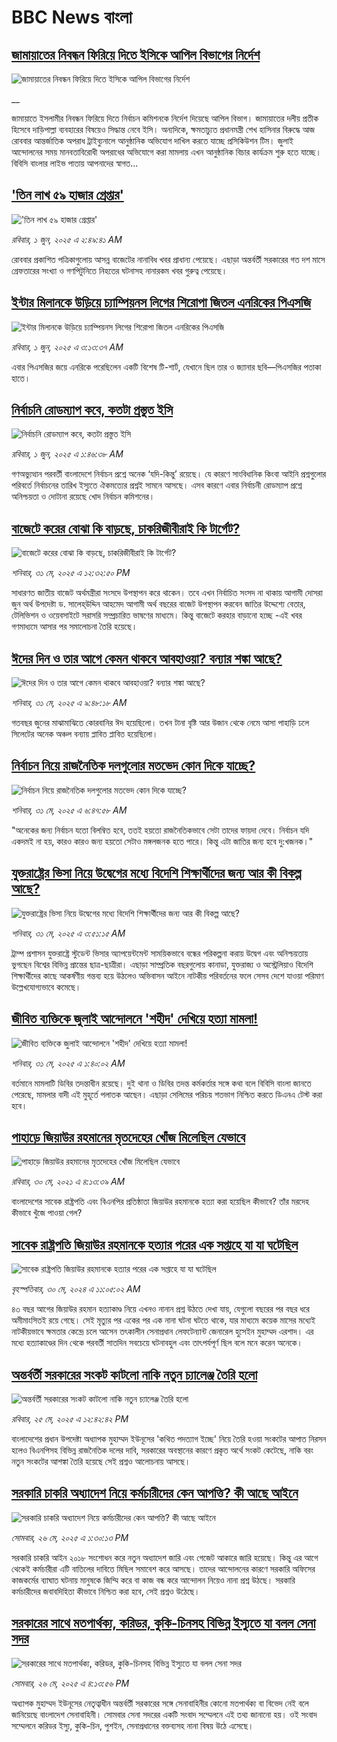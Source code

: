 # BBC News বাংলা## [জামায়াতের নিবন্ধন ফিরিয়ে দিতে ইসিকে আপিল বিভাগের নির্দেশ](https://www.bbc.co.uk/bengali/live/czx07l8kkz0t?at_campaign=githubrss)![জামায়াতের নিবন্ধন ফিরিয়ে দিতে ইসিকে আপিল বিভাগের নির্দেশ](https://ichef.bbci.co.uk/ace/standard/240/cpsprodpb/bfaf/live/80b2e5b0-3ea1-11f0-835b-310c7b938e84.jpg)__জামায়াতে ইসলামীর নিবন্ধন ফিরিয়ে দিতে নির্বাচন কমিশনকে নির্দেশ দিয়েছে আপিল বিভাগ। জামায়াতের দলীয় প্রতীক হিসেবে দাড়িপাল্লা ব্যবহারের বিষয়েও সিদ্ধান্ত নেবে ইসি। অন্যদিকে,  ক্ষমতাচ্যুত প্রধানমন্ত্রী শেখ হাসিনার বিরুদ্ধে আজ রোববার আন্তর্জাতিক অপরাধ ট্রাইব্যুনালে আনুষ্ঠানিক অভিযোগ দাখিল করতে যাচ্ছে প্রসিকিউশন টিম। জুলাই  আন্দোলনের সময় মানবতাবিরোধী অপরাধের অভিযোগে করা মামলায় এখন আনুষ্ঠানিক বিচার কার্যক্রম শুরু হতে যাচ্ছে। বিবিসি বাংলার লাইভ পাতায় আপনাদের স্বাগত...## ['তিন লাখ ৫৯ হাজার গ্রেপ্তার'](https://www.bbc.com/bengali/articles/cn9jz0zdv0no?at_campaign=githubrss)!['তিন লাখ ৫৯ হাজার গ্রেপ্তার'](https://ichef.bbci.co.uk/ace/standard/240/cpsprodpb/bdaa/live/ede9e6e0-3e8f-11f0-bace-e1270fc31f5e.jpg)_রবিবার, ১ জুন, ২০২৫ এ ২:৪৯:৪১ AM_রোববার প্রকাশিত পত্রিকাগুলোয় আসন্ন বাজেটের নানাবিধ খবর প্রাধান্য পেয়েছে। এছাড়া অন্তর্বর্তী সরকারের গত দশ মাসে গ্রেফতারের সংখ্যা ও গণপিটুনিতে নিহতের ঘটনাসহ নানারকম খবর গুরুত্ব পেয়েছে।## [ইন্টার মিলানকে উড়িয়ে চ্যাম্পিয়নস লিগের শিরোপা জিতল এনরিকের পিএসজি](https://www.bbc.com/bengali/articles/cy0k506z5kzo?at_campaign=githubrss)![ইন্টার মিলানকে উড়িয়ে চ্যাম্পিয়নস লিগের শিরোপা জিতল এনরিকের পিএসজি](https://ichef.bbci.co.uk/ace/standard/240/cpsprodpb/9162/live/5a2029d0-3e92-11f0-b180-59585ab2341f.jpg)_রবিবার, ১ জুন, ২০২৫ এ ৩:১৩:৩৭ AM_এবার পিএসজির জয়ে এনরিকে পরেছিলেন একটি বিশেষ টি-শার্ট, যেখানে ছিল তার ও জ্যানার ছবি—পিএসজির পতাকা হাতে।## [নির্বাচনি রোডম্যাপ কবে, কতটা প্রস্তুত ইসি](https://www.bbc.com/bengali/articles/c1wdw2g4p2vo?at_campaign=githubrss)![নির্বাচনি রোডম্যাপ কবে, কতটা প্রস্তুত ইসি](https://ichef.bbci.co.uk/ace/standard/240/cpsprodpb/5c7f/live/722040a0-2b5b-11f0-8f57-b7237f6a66e6.jpg)_রবিবার, ১ জুন, ২০২৫ এ ১:৪৬:৩৮ AM_গণঅভ্যুত্থান পরবর্তী বাংলাদেশে নির্বাচন প্রশ্নে অনেক ‘যদি-কিন্তু’ রয়েছে। যে কারণে সাংবিধানিক কিংবা আইনি প্রশ্নগুলোর পরিবর্তে নির্বাচনের তারিখ ইস্যুতে ঐকমত্যের প্রশ্নই সামনে আসছে। এসব কারণে এবার নির্বাচনী রোডম্যাপ প্রশ্নে অনিশ্চয়তা ও দোটানা রয়েছে খোদ নির্বাচন কমিশনের।## [বাজেটে করের বোঝা কি বাড়ছে, চাকরিজীবীরাই কি টার্গেট?](https://www.bbc.com/bengali/articles/czx0115dw47o?at_campaign=githubrss)![বাজেটে করের বোঝা কি বাড়ছে, চাকরিজীবীরাই কি টার্গেট?](https://ichef.bbci.co.uk/ace/standard/240/cpsprodpb/4cb6/live/0f0777d0-3e0d-11f0-b6e6-4ddb91039da1.jpg)_শনিবার, ৩১ মে, ২০২৫ এ ১২:৩২:৫০ PM_সাধারণত জাতীয় বাজেট অর্থমন্ত্রীরা সংসদে উপস্থাপন করে থাকেন। তবে এখন নির্বাচিত সংসদ না থাকায় আগামী দোসরা জুন অর্থ উপদেষ্টা ড. সালেহ্‌উদ্দিন আহমেদ আগামী অর্থ বছরের বাজেট উপস্থাপন করবেন  জাতির উদ্দেশ্যে বেতার, টেলিভিশন ও ওয়েবসাইটে সরাসরি সম্প্রচারিত ভাষণের মাধ্যমে। কিন্তু বাজেটে করহার বাড়ানো হচ্ছে -এই খবর গণমাধ্যমে আসার পর সমালোচনা তৈরি হয়েছে।## [ঈদের দিন ও তার আগে কেমন থাকবে আবহাওয়া? বন্যার শঙ্কা আছে?](https://www.bbc.com/bengali/articles/clyg19pdnngo?at_campaign=githubrss)![ঈদের দিন ও তার আগে কেমন থাকবে আবহাওয়া? বন্যার শঙ্কা আছে?](https://ichef.bbci.co.uk/ace/standard/240/cpsprodpb/1519/live/2e4f5790-3dfc-11f0-bace-e1270fc31f5e.jpg)_শনিবার, ৩১ মে, ২০২৫ এ ৯:৪৮:১৮ AM_গতবছর জুনের মাঝামাঝিতে কোরবানির ঈদ হয়েছিলো। তখন টানা বৃষ্টি আর উজান থেকে নেমে আসা পাহাড়ি ঢলে সিলেটের অনেক অঞ্চল বন্যায় প্লাবিত প্লাবিত হয়েছিলো।## [নির্বাচন নিয়ে রাজনৈতিক দলগুলোর মতভেদ কোন দিকে যাচ্ছে?](https://www.bbc.com/bengali/articles/cd62x778xj7o?at_campaign=githubrss)![নির্বাচন নিয়ে রাজনৈতিক দলগুলোর মতভেদ কোন দিকে যাচ্ছে?](https://ichef.bbci.co.uk/ace/standard/240/cpsprodpb/66e9/live/543c0b10-3ded-11f0-835b-310c7b938e84.png)_শনিবার, ৩১ মে, ২০২৫ এ ৬:৪৭:৫৮ AM_"অনেকের জন্য নির্বাচন যতো বিলম্বিত হবে, ততই হয়তো রাজনৈতিকভাবে সেটা তাদের ফায়দা দেবে।  নির্বাচন যদি একদমই না হয়, কারও কারও জন্য হয়তো সেটাও মঙ্গলজনক হতে পারে। কিন্তু এটা জাতির জন্য হবে দু:খজনক।"## [যুক্তরাষ্ট্রের ভিসা নিয়ে উদ্বেগের মধ্যে বিদেশি শিক্ষার্থীদের জন্য আর কী বিকল্প আছে?](https://www.bbc.com/bengali/articles/czx01g7xljro?at_campaign=githubrss)![যুক্তরাষ্ট্রের ভিসা নিয়ে উদ্বেগের মধ্যে বিদেশি শিক্ষার্থীদের জন্য আর কী বিকল্প আছে?](https://ichef.bbci.co.uk/ace/standard/240/cpsprodpb/3c27/live/57ce43b0-3d57-11f0-b6e6-4ddb91039da1.jpg)_শনিবার, ৩১ মে, ২০২৫ এ ৩:৫১:১৫ AM_ট্রাম্প প্রশাসন যুক্তরাষ্ট্রে স্টুডেন্ট ভিসার অ্যাপয়েন্টমেন্ট সাময়িকভাবে বন্ধের পরিকল্পনা করায় উদ্বেগ এবং অনিশ্চয়তায় ভুগছেন বিশ্বের বিভিন্ন প্রান্তের ছাত্র-ছাত্রীরা। এছাড়া সাম্প্রতিক বছরগুলোয় কানাডা, যুক্তরাজ্য ও অস্ট্রেলিয়াও বিদেশি শিক্ষার্থীদের কাছে আকর্ষণীয় গন্তব্য হয়ে উঠলেও অভিবাসন আইনে নাটকীয় পরিবর্তনের ফলে সেসব দেশে যাওয়া পরিমাণ উল্লেখযোগ্যভাবে কমেছে।## [জীবিত ব্যক্তিকে জুলাই আন্দোলনে 'শহীদ' দেখিয়ে হত্যা মামলা!](https://www.bbc.com/bengali/articles/c79ex5825d1o?at_campaign=githubrss)![জীবিত ব্যক্তিকে জুলাই আন্দোলনে 'শহীদ' দেখিয়ে হত্যা মামলা!](https://ichef.bbci.co.uk/ace/standard/240/cpsprodpb/274a/live/bd13a410-3cba-11f0-ace8-9f8c74dd7ec4.jpg)_শনিবার, ৩১ মে, ২০২৫ এ ১:৪০:০২ AM_বর্তমানে মামলাটি ডিবির তদন্তাধীন রয়েছে। দুই থানা ও ডিবির তদন্ত কর্মকর্তার সঙ্গে কথা বলে বিবিসি বাংলা জানতে পেরেছে, মামলার বাদী এই মুহূর্তে পলাতক আছেন। এছাড়া সেলিমের পরিচয় শতভাগ নিশ্চিত করতে ডিএনএ টেস্ট করা হবে।## [পাহাড়ে জিয়াউর রহমানের মৃতদেহের খোঁজ মিলেছিল যেভাবে](https://www.bbc.com/bengali/news-44299721?at_campaign=githubrss)![পাহাড়ে জিয়াউর রহমানের মৃতদেহের খোঁজ মিলেছিল যেভাবে](https://ichef.bbci.co.uk/ace/standard/240/cpsprodpb/8426/production/_101803833_4ff7d9d5-08a8-4613-8ad6-f80bb5c8753e.jpg)_রবিবার, ৩০ মে, ২০২১ এ ৪:১৩:৩৯ AM_বাংলাদেশের সাবেক রাষ্ট্রপতি এবং বিএনপির প্রতিষ্ঠাতা জিয়াউর রহমানকে হত্যা করা হয়েছিল কীভাবে? তাঁর মরদেহ কীভাবে খুঁজে পাওয়া গেল?## [সাবেক রাষ্ট্রপতি জিয়াউর রহমানকে হত্যার পরের এক সপ্তাহে যা যা ঘটেছিল](https://www.bbc.com/bengali/articles/cw88vqg9nvxo?at_campaign=githubrss)![সাবেক রাষ্ট্রপতি জিয়াউর রহমানকে হত্যার পরের এক সপ্তাহে যা যা ঘটেছিল](https://ichef.bbci.co.uk/ace/standard/240/cpsprodpb/5a90/live/8d496c60-1795-11ef-baa7-25d483663b8e.jpg)_বৃহস্পতিবার, ৩০ মে, ২০২৪ এ ১১:০৫:০২ AM_৪৩ বছর আগের জিয়াউর রহমান হত্যাকাণ্ড নিয়ে এখনও নানান প্রশ্ন উঠতে দেখা যায়, যেগুলো বছরের পর বছর ধরে অমীমাংসিতই রয়ে গেছে। সেই মৃত্যুর পর একের পর এক নানা ঘটনা ঘটতে থাকে, যার মাধ্যমে কয়েক মাসের মধ্যেই নাটকীয়ভাবে ক্ষমতার কেন্দ্রে চলে আসেন তৎকালীন সেনাপ্রধান লেফটেন্যান্ট জেনারেল হুসেইন মুহাম্মদ এরশাদ। এর মধ্যে হত্যাকাণ্ডের দিন থেকে পরবর্তী সাতদিন সবচেয়ে ঘটনাবহুল এবং তাৎপর্যপূর্ণ ছিল বলে মনে করেন অনেকে।## [অন্তর্বর্তী সরকারের সংকট কাটলো নাকি নতুন চ্যালেঞ্জ তৈরি হলো](https://www.bbc.com/bengali/articles/cje7d0x51y7o?at_campaign=githubrss)![অন্তর্বর্তী সরকারের সংকট কাটলো নাকি নতুন চ্যালেঞ্জ তৈরি হলো](https://ichef.bbci.co.uk/ace/standard/240/cpsprodpb/e2a7/live/ab064c20-3957-11f0-8519-3b5a01ebe413.jpg)_রবিবার, ২৫ মে, ২০২৫ এ ১২:৪২:৪২ PM_বাংলাদেশের প্রধান উপদেষ্টা অধ্যাপক মুহাম্মদ ইউনূসের 'কথিত পদত্যাগ ইচ্ছে' নিয়ে তৈরি হওয়া সংকটের আপাত নিরসন হলেও বিএনপিসহ বিভিন্ন রাজনৈতিক দলের দাবি, সরকারের অবস্থানের কারণে প্রকৃত অর্থে সংকট কেটেছে, নাকি বরং নতুন সংকটের আশঙ্কা তৈরি হয়েছে সেই প্রশ্নও আলোচনায় আসছে।## [সরকারি চাকরি অধ্যাদেশ নিয়ে কর্মচারীদের কেন আপত্তি? কী আছে আইনে ](https://www.bbc.com/bengali/articles/cpd495yegw2o?at_campaign=githubrss)![সরকারি চাকরি অধ্যাদেশ নিয়ে কর্মচারীদের কেন আপত্তি? কী আছে আইনে ](https://ichef.bbci.co.uk/ace/standard/240/cpsprodpb/351a/live/4a1c1bd0-3a31-11f0-8b82-f75b8da723b0.jpg)_সোমবার, ২৬ মে, ২০২৫ এ ১:৩০:১৩ PM_সরকারি চাকরি আইন ২০১৮ সংশোধন করে নতুন অধ্যাদেশ জারি এবং গেজেট আকারে জারি হয়েছে। কিন্তু এর আগে থেকেই কর্মচারীরা এটি বাতিলের দাবিতে মিছিল সমাবেশ করে আসছে। তাদের আন্দোলনের কারণে সরকারি অফিসের কাজকর্মের ব্যাঘাত ঘটনায় মানুষকে জিম্মি করে বা কাজ বন্ধ করে আন্দোলন নিয়েও নানা প্রশ্ন উঠছে। সরকারি কর্মচারীদের জবাবদিহিতা কীভাবে নিশ্চিত করা হবে, সেই প্রশ্নও উঠেছে।## [সরকারের সাথে মতপার্থক্য, করিডর, কুকি-চিনসহ বিভিন্ন ইস্যুতে যা বলল সেনা সদর](https://www.bbc.com/bengali/articles/c331ry3nmd6o?at_campaign=githubrss)![সরকারের সাথে মতপার্থক্য, করিডর, কুকি-চিনসহ বিভিন্ন ইস্যুতে যা বলল সেনা সদর](https://ichef.bbci.co.uk/ace/standard/240/cpsprodpb/a4e6/live/5eb05ce0-3a4b-11f0-96c3-cf669419a2b0.jpg)_সোমবার, ২৬ মে, ২০২৫ এ ৪:১৩:৫৬ PM_অধ্যাপক মুহাম্মদ ইউনূসের নেতৃত্বাধীন অন্তর্বর্তী সরকারের সঙ্গে সেনাবাহিনীর কোনো মতপার্থক্য বা বিভেদ নেই বলে জানিয়েছে বাংলাদেশ সেনাবাহিনী। সোমবার সেনা সদরের একটি সংবাদ সম্মেলনে এই তথ্য জানানো হয়। ওই সংবাদ সম্মেলনে করিডর ইস্যু, কুকি-চিন, পুশইন, সেনাপ্রধানের বক্তব্যসহ নানা বিষয় উঠে এসেছে।